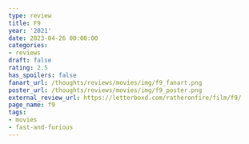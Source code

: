 ```yaml
---
type: review
title: F9
year: '2021'
date: 2023-04-26 00:00:00
categories:
- reviews
draft: false
rating: 2.5
has_spoilers: false
fanart_url: /thoughts/reviews/movies/img/f9_fanart.png
poster_url: /thoughts/reviews/movies/img/f9_poster.png
external_review_url: https://letterboxd.com/ratheronfire/film/f9/
page_name: f9
tags:
- movies
- fast-and-furious
---
```


